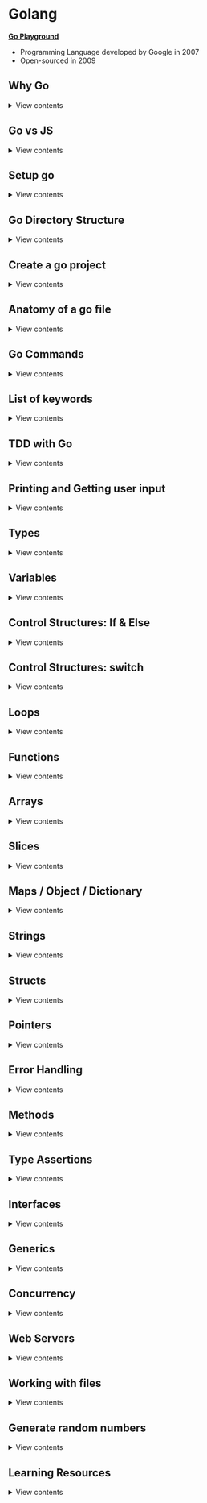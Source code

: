# Golang

**[Go Playground](https://play.golang.org/)**

- Programming Language developed by Google in 2007
- Open-sourced in 2009

## Why Go

<details>
<summary>View contents</summary>

1. Strongly type language (Variable type has to be known at compile time)
2. Statically type language (The type of the variables cannot change at runtime)
3. Nearly as fast as C and C++
4. Readable as Python
5. Fast execution
6. Automatic garbage collection
7. Run on multiple cores and builtin to support concurrency

- **In Parallel:** Downloading, Uploading, Navigating at the same time
- **Multi-Threading:** Do multiple things at once, e.g., Watching, commenting in Youtube
- **Concurrency:** Dealing with lots of things at once but not necessarily run at the same time, e.g., Multiple users booking at the same time, Multiple users editing the same document

</details>

## Go vs JS

<details>
<summary>View contents</summary>

1. TYPING

- Go: Strongly typed (String, Float, Int, Byte, Struct...)
- JS: Dynamically typed

2. STRUCTURES

- Go: Structs, Pointers, Methods, Interfaces
- JS: ES6 classes

3. ERROR HANDLING

- Go: Explicit (sad path won't handle itself)
- JS: Built-in

4. MULTI-TASKING

- Go: Multi-Threaded (Concurrency, Goroutines, Sync)
- JS: Single-Threaded (Callbacks, async await, sagas, sadness)

5. OPINIONATED-NESS

- Go: Strong Opinions (Convention, built-in tooling and linters)
- JS: Fluid Opinions (Subjective to the mood that day)

</details>

## Setup go

<details>

<summary>View contents</summary>

1. Download go installer & install it. link: [go installer](https://go.dev/doc/install)
2. Add environment variables into shell config

Bash shell

```bash
# ~/.bash_profile

# set the workspace path
export GOPATH=$HOME/go-workspace # change your path correctly!

# add the go bin path to be able to execute our programs
export PATH=$PATH:$GOPATH/bin
```

Fish shell

```bash
# ~/.config/fish/config.fish

# set the workspace path
set -x GOPATH $HOME/go-workspace # change your path correctly!

# add the go bin path to be able to execute our programs
set -x PATH $PATH /usr/local/go/bin $GOPATH/bin
```

3. Create workspace

```bash
$ mkdir -p $GOPATH $GOPATH/src $GOPATH/pkg $GOPATH/bin

# $GOPATH/src : Where your Go projects / programs are located
# $GOPATH/pkg : contains every package objects
# $GOPATH/bin : The compiled binaries home
```

4. Install godoc & run godoc

```bash
$ go install golang.org/x/tools/cmd/godoc@latest

# run godoc
$ godoc -http :8000

# go to: localhost:8000/pkg
# go to personal project: localhost:8000/pkg/project-name
```

5. Update the Go version

```sh
# Uninstall the exisiting version
$ sudo rm -rf /usr/local/go
```

Download the latest go installer & install it. Link: <https://go.dev/doc/install>

7. VS Code Setup

`settings.json`

```json
{
  "[go]": {
    "editor.quickSuggestions": {
      "other": "off",
      "comments": "off",
      "strings": "off"
    }
  },
  "go.toolsManagement.autoUpdate": true,
  "go.testFlags": ["-v", "-count=1"],
  "protoc": {
    "options": ["--proto_path=proto"]
  }
}
```

- Install `[Go](https://marketplace.visualstudio.com/items?itemName=golang.go)` extension
- Install `[vscode-proto3](https://marketplace.visualstudio.com/items?itemName=zxh404.vscode-proto3)` extension for **gRPC**

</details>

## Go Directory Structure

<details>
<summary>View contents</summary>

```txt
$GOPATH
│
└───bin
│
└───pkg
│
└───src
    │
    │
    └───github.com
        │
        └───github_username
            │
            └───repo_name
```

</details>

## Create a go project

<details>
<summary>View contents</summary>

```bash
# created a directory called "hello"
$ mkdir hello

# change directory to "hello
$ cd hello

# create "main.go" file
$ touch main.go

# generate "go.mod" file
$ go mod init github.com/foyez/hello # module path can be repository you want to publish
```

`go.mod`

```go
module github.com/foyez/hello // name or module path

go 1.18 // go version
```

</details>

## Anatomy of a go file

<details>
<summary>View contents</summary>

`main.go`

```go
// package name
/*
 Every go program needs at least one package main
 Go programs are organized into packages
 A package is a collection of source files
*/
package main

import (
  "fmt" // import built-in packages

  "github.com/foyez/hello/utils" // import custom packages
)

// Every go program needs one main function
// It's the entry point for the program where
// go starts executing the code
func main() {
  fmt.Println("Hello, World")
  fmt.Print(utils.Add(10, 20))
}
```

`utils/utils.go`

```go
package utils

// private variable - start with lowercase
// Can't be accessed from other packages
var s = "Hello"

// Public function - starting with capital letter
// Can be accessed from other packages
func Add(a int64, b int64) int64 {
  return a + b
}
```

- compiles and runs the code: `go run <file_name>`
- build the code: `go build main.go`

</details>

## Go Commands

<details>
<summary>View contents</summary>

```sh
# run a go program
$ go run main.go # go run <file_name>

# install go packages
$ go install

# create a binary file from go codes
$ go build

# format unindent go code
$ go fmt main.go

# shows go package directory tree
$ go list

# identify unused variables & errors
$ go vet

# show go documentation
go doc fmt.Println

# install third party library
$ go get golang.org/x/lint/golint

# linting go code
golint
```

</details>

## List of keywords

<details>
<summary>View contents</summary>

The list of all **25** keywords of Go language:

1. `break`
2. `case`
3. `chan`
4. `const`
5. `continue`
6. `default`
7. `defer`
8. `else`
9. `fallthrough`
10. `for`
11. `func`
12. `go`
13. `goto`
14. `if`
15. `import`
16. `interface`
17. `map`
18. `package`
19. `range`
20. `return`
21. `select`
22. `struct`
23. `switch`
24. `type`
25. `var`

</details>

## TDD with Go

<details>
<summary>View contents</summary>

**[You can find all the code for this section here](https://github.com/foyez/go/tree/main/codes/tddWithGo)**

1 **Write the test first**

`hello_test.go`

```go
package hello

import "testing"

// exported if it begins with a capital letter
func TestHello(t *testing.T) {
 t.Run("saying hello to people", func(t *testing.T) {
  got := Hello("Foyez")
  want := "Hello, Foyez"

  if got != want {
   t.Errorf("got %q want %q", got, want)
  }
 })
}
```

run `go test`

```sh
./hello_test.go:7:10: undefined: Hello
```

2. **Write the minimal amount of code for the test to run and check the failing test output**

```go
package hello

func Hello(name string) string {
 return ""
}
```

run `go test`

```sh
hello_test.go:11: got "" want "Hello, Foyez"
```

3. **Write enough code to make it pass**

```go
func Hello(name string) string {
  return "Hello, " + name
}
```

run `go test`

```
PASS
ok      hello   0.004s
```

4. **Commit the code**

```git
git commit "add Hello() - greeting to people"
```

5. **Refactor**

`hello.go`

```go
package hello

const englishHelloPrefix = "Hello, "

func Hello(name string) string {
 return englishHelloPrefix + name
}
```

`hello_test.go`

```go
package hello

import "testing"

func TestHello(t *testing.T) {
 assertErrorMessage := func(t testing.TB, got, want string) {
  t.Helper()

  if got != want {
   t.Errorf("got %q want %q", got, want)
  }
 }

 t.Run("saying hello to people", func(t *testing.T) {
  got := Hello("Foyez")
  want := "Hello, Foyez"
  assertErrorMessage(t, got, want)
 })
}
```

run `go test`

```sh
PASS
ok      hello   0.004s
```

6. **Amend git commit**

```git
git commit --amend
```

#### TDD workflow

- Write a test
- Make the compiler pass
- Run the test, see that it fails and check the error message is meaningful
- Write enough code to make the test pass
- Refactor

7. **Add Benchmark test**

```go
func BenchmarkHello(b *testing.B) {
 if testing.Short() {
  b.Skip("skipping benchmark in short mode.")
 }
 for i := 0; i < b.N; i++ {
  Hello("Zayan")
 }
}
```

run `go test -v --bench . --benchmem`

```sh
BenchmarkHello    2000000000          0.46 ns/op

// This means that the loop ran 2000000000 times at a speed of 0.46 ns per loop.
```

8. **Add example tests**

```go
func ExampleHello() {
 greeting := Hello("Zayan")
 fmt.Println(greeting)
 // Output: Hello, Zayan
}

func ExampleHello() {
 greeting := Hello("Farah")
 fmt.Println(greeting)
 // Output: Hello, Farah
}
```

run `go test -v`

```sh
=== RUN   TestHello
=== RUN   TestHello/saying_hello_to_people
--- PASS: TestHello (0.00s)
    --- PASS: TestHello/saying_hello_to_people (0.00s)
=== RUN   ExampleHello
--- PASS: ExampleHello (0.00s)
=== RUN   ExampleHello_second
--- PASS: ExampleHello_second (0.00s)
```

</details>

## Printing and Getting user input

<details>
<summary>View contents</summary>

**[You can find all the code for this section here](https://github.com/foyez/go/tree/main/codes/printing)**

### **Print**

```go
fmt.Print()
fmt.Println()
fmt.Printf()
```

- Prints output to the stdout console
- Returns number of bytes and an error
- (The error is generally not worried about)

```go
name := "Zohan"

fmt.Print("Hello, ", name, "\n")
fmt.Println("Hello,", name)
fmt.Printf("Hello, %s\n", name)
```

```go
 s := Student{
  ID:   1,
  Name: "John Doe",
 }
 fmt.Printf("%s\n", "Hello")              // string
 fmt.Printf("%d\n", -34)                  // decimal
 fmt.Printf("%+d\n", 4)                   // positive decimal
 fmt.Printf("%t\n", false)                // boolean
 fmt.Printf("%f, %.2f\n", 3.1416, 3.1416) // float
 fmt.Printf("%v\n", s)
 fmt.Printf("%+v\n", s)
 fmt.Printf("%T\n", s)
```

### Fprint

```go
fmt.Fprint()
fmt.Fprintln()
fmt.Fprintf()
```

- Prints the output to an external source (not in stdout console) (file, browser)
- Returns number of bytes, and any write error

### Sprint

```go
fmt.Sprint()
fmt.Sprintln()
fmt.Sprintf()
```

- Stores output on a character buffer
- Doesn't print to stdout console
- Returns the string

### Scan

```go
fmt.Scan()
fmt.Scanln()
fmt.Scanf()
```

- Read input from the stdout console
- Returns number of bytes and an error
- (The error is generally not worried about)

```go
var name string

fmt.Scan("Hello, ", &name)
fmt.Println("Hello,", name)

fmt.Scanf("Hello, %s", &name)
fmt.Println("Hello,", name)

fmt.Scanln("Hello, ", &name)
fmt.Println("Hello,", name)
```

### `os.Args`

- Read input from command-line
- User input starts from 1st index

```go
import (
 os
)

arguments := os.Args
```

```sh
go run main.go 10 20
# argouments[1] -> 10
# argouments[2] -> 20
```

</details>

## Types

<details>
<summary>View contents</summary>

**[You can find all the code for this section here](https://github.com/foyez/go/tree/main/codes/types)**

| Name        | Type Name                                                                   | Examples                                  |
| ----------- | --------------------------------------------------------------------------- | ----------------------------------------- |
| **INTEGER** | int, int8, int16, int32, int64<br/>unint, unint8, unint16, unint32, unint64 | var age int = 20<br/>var count unint = -5 |
| **FLOAT**   | float32, float64                                                            | var gpa float64 = 3.4                     |
| **STRING**  | string                                                                      | var fruit string = "mango"                |
| **BOOLEAN** | bool<br/>&& <code>&#124;&#124;</code> ! < <= > >= == !=                     | true false<br/>var adult bool = age > 18  |

### Identify and convert type

```go
 // identify type
 reflect.TypeOf(6) // int

 // convert type
 float(10) + 5.5 // 15.5
```

</details>

## Variables

<details>
<summary>View contents</summary>

**[You can find all the code for this section here](https://github.com/foyez/go/tree/main/codes/variables)**

```go
package main

import "fmt"

// var variableName type = value
// can declare outside and inside of a function
var name string = "Zayan"

func main() {
 // Infer variable type
 var age = 20

 // variables without assigning value
 // return default value
 // int: 0, float: 0.0, string: "", bool: false
 var salary int

 // value cannot be changed/re-assigned
 const birthPlace = "Bangladesh"

 // variables in only function
 funcVar := "can't declare outside of a function"

 // multiple variables
 one, two := 1, "two"

 fmt.Println(name, age, salary)
 fmt.Println(birthPlace)
 fmt.Println(funcVar)
 fmt.Println(one, two)
}
```

</details>

## Control Structures: If & Else

<details>
<summary>View contents</summary>

**[You can find all the code for this section here](https://github.com/foyez/go/tree/main/codes/control)**

```go
package main

import (
 "fmt"
)

func main() {
 var age = 10

 if age < 18 {
  fmt.Println("younger")
 } else if age == 18 {
  fmt.Println("adult")
 } else {
  fmt.Println("elder")
 }

 if name := "Farah"; name != "Farhan" {
  fmt.Println("She is Farah")
 }
}
```

</details>

## Control Structures: switch

<details>
<summary>View contents</summary>

**[You can find all the code for this section here](https://github.com/foyez/go/tree/main/codes/control)**

```go
package main

import "fmt"

func main() {
 // *****************************************
 switch city := "Cumilla"; city {
 case "Dhaka", "Cumilla", "Sylhet":
  fmt.Println("You live in", city)
 default:
  fmt.Println("You're not from around here")
 }

 // *****************************************
 var age int = 30

 switch {
 case age < 18:
  fmt.Println("young")
 case age > 18 && age <= 40:
  fmt.Println("adult")
 default:
  fmt.Println("elder")
 }

 // *****************************************
 var num int = 9

 switch {
 case num != 10:
  fmt.Println("Does not equal 10")
  fallthrough // check other case after matching this case
 case num < 10:
  fmt.Println("Less than 10")
 case num > 10:
  fmt.Println("Greater than 10")
 default:
  fmt.Println("Is 10")
 }
}
```

</details>

## Loops

<details>
<summary>View contents</summary>

**[You can find all the code for this section here](https://github.com/foyez/go/tree/main/codes/loops)**

```go
package main

import (
 "fmt"
)

func main() {
 // *****************************************
 // BASIC FOR LOOP
 // *****************************************
 fmt.Println("Basic for loop")
 for i := 1; i <= 5; i++ {
  fmt.Print(i)
 }

 // *****************************************
 // SIMILAR TO WHILE LOOP
 // *****************************************
 fmt.Println("\nSimilar to while loop")
 j := 1

 for j <= 5 {
  fmt.Print(j)
  j++
 }

 // *****************************************
 // INFINITE LOOP
 // *****************************************
 fmt.Println("\nInfinite loop")
 num := 1

 for {
  num = num + 2

  if num == 7 {
   continue
  }

  fmt.Print(num)

  if num == 11 {
   break
  }
 }

 // ********************************************
 // BASIC FOR LOOP ITERATION (STRING, ARRAY,...)
 // ********************************************
 fmt.Println("\nBasic for loop iteration")
 var name = "Farah"

 for i := 0; i < len(name); i++ {
  fmt.Println("Letter:", string(name[i]))
 }

 // *****************************************
 // STRING ITERATION
 // *****************************************
 fmt.Println("\nString iteration")
 var myCity = "কুমিল্লা"

 for index, letter := range myCity {
  if index % 2 == 0 {
   fmt.Printf("Index: %d, Letter:%#U\n", index, letter)
  }
 }

 // *****************************************
 // SLICE OR ARRAY ITERATION
 // *****************************************
 fmt.Println("\nSlice or Array iteration")
 cities := []string{"Dhaka", "Cumilla"}

 for _, city := range cities {
  fmt.Printf("%s ", city)
 }

 // *****************************************
 // MAP ITERATION
 // *****************************************
 fmt.Println("\nMap iteration")
 results := map[string]float64{
  "Farah":   3.4,
  "Laaibah": 3.3,
  "Zayan":   3.5,
 }

 for key, value := range results {
  fmt.Println(key, value)
 }

 // *****************************************
 // CHANNEL ITERATION
 // *****************************************
 fmt.Println("\nChannel iteration")

 ch := make(chan int)
 go func() {
  ch <- 1
  ch <- 2
  close(ch)
 }()

 for n := range ch {
  fmt.Println(n)
 }
}
```

_[Loop guide](https://yourbasic.org/golang/for-loop-range-array-slice-map-channel/)_

</details>

## Functions

<details>
<summary>View contents</summary>

**[You can find all the code for this section here](https://github.com/foyez/go/tree/main/codes/funtions)**

- Basic function

```go
func printAge() {
 fmt.Println(10)
}
```

- return type declaration

```go
func printAge(age int) int {
 return age
}
```

- return multiple values

```go
func printAge(age int) (string, int) {
 return "name", age
}

func main() {
 name, age = printAge(10)
}
```

- return named values

```go
func printAge(age1, age2 int) (ageOfBob, ageOfSally int) {
 ageOfBob = age1
 ageOfSally = age2
 return
}
```

- unknown number of arguments / variadic function

```go
func average(ages ...int) float64 {
 total := 0

 // ages - treated as slice
 for _, age := range ages {
  total += age
 }

 return float64(total) / float64(len(ages))
}

func main() {
 fmt.Println(average(10, 20, 32))

 nums := []int{10, 20, 32}
 // unpack or spread
 fmt.Println(average(nums...))
}
```

- go functions are `lexically scoped` means variables are accessible from the functions in the same block where the functions are defined

```go
var n1 = 5

func foo(n2 int) {
 n3 := 8
 fmt.Println(n1, n2, n3)
}
```

- function as first-class value (assigning as variable, pass as argument, return as value, etc.)

```go
func print(n int, fn func(int)) {
 fn(n)
}

print(6, func(val int) {
 fmt.Println(val) // 6
})
```

```go
func add(n1 int) func(int) int {
 fn := func(n2 int) int {
  return n1 + n2
 }
 return fn
}
// n1 is in the closure of fn()

sum := add(1)
fmt.Println(sum(5)) // 6
fmt.Println(sum(2)) // 3
```

When functions are passed/returned, their environment comes with them.

</details>

## Arrays

<details>
<summary>View contents</summary>

**[You can find all the code for this section here](https://github.com/foyez/go/tree/main/codes/arrays)**

```go
// ARRAY
// [number]T
// A slice type has a specific length
// declare array
var arr [3]float64
fmt.Println(arr) // [0 0 0]

arr[1] = 23               // set element
element := arr[1]         // read element
fmt.Println(arr, element) // [0 23 0] 23

// declare and initialize
scores := [3]float64{9, 1.5, 2.2}
fmt.Println(scores)

// compiler figure out array length
arrNotMax := [...]int{2, 3, 4}
fmt.Println(arrNotMax, len(arrNotMax)) // [2 3 4] 3

// slice
fruits := [5]string{"banana", "pear", "apple", "orange", "peach"}
splicedFruits := fruits[1:3]              // [pear apple]
splicedFruits2 := fruits[2:]              // [apple orange peach]
removeLastFruit := fruits[:len(fruits)-1] // [banana pear apple orange]
lastFruit := fruits[len(fruits)-1]        // peach
fmt.Println(splicedFruits, splicedFruits2, removeLastFruit, lastFruit)
fmt.Println(len(splicedFruits)) // 2
fmt.Println(cap(splicedFruits)) // 4 (since starts from 1 and end index is 4)

// append
fruitsToAdd := append(splicedFruits, "cherry", "pineapple", "guava")
fmt.Println(splicedFruits, fruitsToAdd)             // [pear apple] [pear apple cherry pineapple guava]
fmt.Println(len(splicedFruits), cap(splicedFruits)) // 2 4
fmt.Println(len(fruitsToAdd), cap(fruitsToAdd)) // 5 8 (after crossing the previous capacity, the current capcity is doubled up)

// multidimensional array
multi := [2][3]int{{1, 2, 3}, {5, 6, 7}}
fmt.Println(multi) // [[1 2 3] [5 6 7]]
```

</details>

## Slices

<details>
<summary>View contents</summary>

**[You can find all the code for this section here](https://github.com/foyez/go/tree/main/codes/slices)**

```go
// SLICE
// []T
// A slice type has no specific length

// declare a slice
var mySlice []int
fmt.Println(mySlice) // []

// mySlice[0] = 1 // occurs an error, since size is unknown
```

A slice has 3 properties:

- `ptr` - a pointer to the underlying array
- `len` - length of the slice - number of elements in the slice
- `cap` - capacity of the slice - length of the underlying array, which is also the maximum length the slice can take (until it grows)

![image](https://user-images.githubusercontent.com/11992095/202870508-0739d792-8747-4e20-8cd2-0ffa888d5c08.png)

source: https://gosamples.dev/capacity-and-length/

When we copy a slice it creates a new memeory location where it holds the same memory address of the underlying array, length & capacity. That's why, when modify the new copy of the slice, it also modify the old slice.

```go
var s = []int{1, 2, 3}
var s2 = s

s2[0] = 5

fmt.Println(s, s2) // [5 2 3], [5 2 3]
```

**Make**: make function "Initializes and allocates space in memory for a `slice`, `map`, or `channel`."

```go
// make([]T, len, cap)
s := make([]int, 0, 3)
sliceWithMake[0] = 1
fmt.Println(sliceWithMake)      // [1 0 0]

for i := 0; i < 5; i++ {
    s = append(s, i)
    fmt.Printf("cap %v, len %v, %p\n", cap(s), len(s), s)
}
```

```sh
cap 3, len 1, 0xc0000b2000
cap 3, len 2, 0xc0000b2000
cap 3, len 3, 0xc0000b2000
cap 6, len 4, 0xc0000b8000 # larger capacity and a new pointer address
cap 6, len 5, 0xc0000b8000
```

- unpack/spread a slice

```go
var fruits = []string{"apple", "mango"}

// variable argument/vardiac function
func addFruits(fruitsToAdd ...string) []string {
 // unpack or spread
 updatedFruits := append(fruits, fruitsToAdd...)
 return updatedFruits
}

addFruits("banana", "pineapple") // [apple mango banana pineapple]
```

</details>

## Maps / Object / Dictionary

<details>
<summary>View contents</summary>

**[You can find all the code for this section here](https://github.com/foyez/go/tree/main/codes/maps)**

```go
var results map[string]float64 = make(map[string]float64) // create empty map

results["foyez"] = 3.4
results["mithu"] = 3.5

fmt.Println(results) // map[foyez:3.4 mithu:3.5]

// ***********************************************
userEmails := map[int]string{
 1: "user1@email.com",
 2: "user2@email.com",
}

userEmails[1] = "user12@email.com"
emailOfSecondUser, ok := userEmails[2]
emailOfFourthUser, ok2 := userEmails[4]

fmt.Println(userEmails)             // map[1:user12@email.com 2:user2@email.com]
fmt.Println(emailOfSecondUser, ok)  // user2@email.com true
fmt.Println(emailOfFourthUser, ok2) // false

if email, ok := userEmails[2]; ok {
 fmt.Printf("%s exists\n", email)
} else {
 fmt.Printf("%s doesn't exists\n", email)
}

delete(userEmails, 1)
fmt.Println(userEmails) // [2:user2@email.com]
```

</details>

## Strings

<details>
<summary>View contents</summary>

**[You can find all the code for this section here](https://github.com/foyez/go/tree/main/codes/strings)**

```go
package main

import (
 "fmt"
 s "strings"
)

var p = fmt.Println

func main() {
 p(s.Contains("test", "es"))        // true
 p(s.Count("test", "t"))            // 2
 p(s.HasPrefix("test", "te"))       // true
 p(s.HasSuffix("test", "st"))       // true
 p(s.Index("test", "t"))            // 0
 p(s.LastIndex("test", "t"))        // 3
 p(s.Join([]string{"a", "b"}, "-")) // a-b
 p(s.Repeat("a", 5))                // aaaaa
 p(s.Replace("fooo", "o", "O", -1)) // fOOO
 p(s.Replace("fooo", "o", "O", 2))  // fOOo
 p(s.Split("a-b-c", "-"))           // [a b c]
 p(s.ToLower("TEST"))               // test
 p(s.ToUpper("test"))               // TEST
 p(len("hello"))                    // 5
 p("hello"[1])                      // 1
}
```

</details>

## Structs

<details>
<summary>View contents</summary>

**[You can find all the code for this section here](https://github.com/foyez/go/tree/main/codes/structs)**

```go
type User struct {
 ID        int
 FirstName string
 LastName  string
 Email     string
}

user := User{ID: 1, FirstName: "Foyez", LastName: "Ahmed", Email: "foyez@email.com"}

fmt.Println(user.FirstName) // Foyez
```

</details>

## Pointers

<details>
<summary>View contents</summary>

**[You can find all the code for this section here](https://github.com/foyez/go/tree/main/codes/pointers)**

**Pointer:** a variable that holds the **memory location** of a variable instead of a copy of its value.

```go
// Declare a pointer variable
var variableName *type

// Access to the variable address
&variableName

// Access to the variable value
*variableName
```

```go
type person struct {
 firstName      string
 lastName       string
 faboriteSports []string
}

func main() {
 person := person{
  firstName: "Foyez",
  lastName:  "Ahmed",
  faboriteSports: []string{"Cricket"}
 }

 updateFirstName(&person, "Rumon")
 fmt.Println(person) // {Foyez Ahmed [Cricket]}
 updateFavoriteSports(person, "Football")
 fmt.Println(person) // {Foyez Ahmed [Football]}
}

func updateFirstName(p *person, newFirstName string) {
 fmt.Println(p)  // &{Foyez Ahmed [Cricket]}
 fmt.Println(&p) // 0xc00000e028
 fmt.Println(*p) // {Foyez Ahmed [Cricket]}

 // (*p).firstName = newFirstName
 p.firstName = newFirstName
}

func updateFavoriteSports(p person, sportName string) {
 p.favoriteSports[0] = sportName
}
```

**Value Types:** `int`, `float`, `string`, `bool`, `structs`, `array`

> Have to use pointer to update these types of variables

**Reference Types:** `slices`, `maps`, `channels`, `pointers`, `functions`

> Don't need to use pointer to update these types of variables

**Call by Value:**

- Passed arguments or receiver are copied to parameters
- Modifying parameters or receiver has no effect outside of the function or the method

```go
type Person struct {
 name string
 age  int
}

func updateAge(p Person) {
 p.age = 20
 fmt.Println(p) // {Mithu 20}
}

func (p Person) updateAge() {
 p.age = 30
 fmt.Println(p) // {Mithu 30}
}

func main() {
 mithu := Person{name: "Mithu", age: 10}

 updateAge(mithu)
 fmt.Println(mithu) // {Mithu 10}

 mithu.updateAge()
 fmt.Println(mithu) // {Mithu 10}
}
```

**Call by Reference:**

- Pass pointer (memory location) as arguments or receiver
- Modifying parameters or receiver has effect outside of the function or the method

```go
type Person struct {
 name string
 age  int
}

func updateAge(p *Person) {
 p.age = 20
 fmt.Println(*p) // {Mithu 20}
}

func (p *Person) updateAge() {
 p.age = 30
 fmt.Println(*p) // {Mithu 30}
}

func main() {
 mithu := Person{name: "Mithu", age: 10}

 updateAge(&mithu)
 fmt.Println(mithu) // {Mithu 20}

 mithu.updateAge()
 fmt.Println(mithu) // {Mithu 30}
}
```

</details>

## Error Handling

<details>
<summary>View contents</summary>

**[You can find all the code for this section here](https://github.com/foyez/go/tree/main/codes/errors)**

#### Error

- indicates that something bad happened, but it might be possible to continue running the program.
- i.e: A function that intentionally returns an error if something goes wrong

#### Panic

- happen at run time
- something happened that was fatal to the program and program stops execution
- ex: Trying to open a file that doesn't exist

```go
type error interface {
 Error() string
}

err := funcReturnError()
fmt.Println(err.Error())
panic(err.Error())
```

#### Defer

A defer statement defers the execution of a function until the surrounding function completes. Typically used for cleanup activities. Arguments of a deffered call are evaluted immediately.

```go
func main(){
 let country := "Bangladesh"

 defer fmt.Println(country)
 defer fmt.Println("love")
 country = "Australia"

 fmt.Println("I")
}

// I
// love
// Bangladesh
```

#### Recover

- **Panic** is called during a run time error and fatally kill the program
- **Recover** tells Go what to do when a panic happens (returns what was passed to panic)
- Recover must be paired with **defer**, which will fire even after a panic

```go
func recoverFromPanic() {
 if r := recover(); r != nil {
  fmt.Println(r)
 }
}

func main() {
 defer recoverFromPanic()

 for i := 0; i < 5; i++ {
  fmt.Println(i)

  if i == 2 {
   panic("PANIC!")
  }
 }
}

// 0
// 1
// 2
// PANIC!
```

</details>

## Methods

<details>
<summary>View contents</summary>

**[You can find all the code for this section here](https://github.com/foyez/go/tree/main/codes/methods)**
Syntax of method

```go
func (r ReceiverType) funcName(parameters) (results)
```

#### Methods vs Functions

- The difference between a method and a function is that instead of accepting an argument as struct, we're calling a method on an instance of that struct.

```go
type address struct {
 email   string
 zipCode int
}

type User struct {
 name string
 age  int
 address
}

func main() {
 user := User{
  name: "Manam",
  age: 25,
  address: address{
   email: "manam@email.com",
   zipCode: 34000
  },
 }

 updateUserName(&user, "Chayon")

 // (&user).UpdateName("Chayon")
 user.UpdateName("Chayon")
}

func updateUserName(u *User, name string) {
 u.name = name
}

// func (receiverName ReceiverType) MethodName(args)
// When a method is called on a variable of that type,
// we get the reference to its data via the receiverName variable.
func (u *User) UpdateName(name string) {
 // (*u).name = name
 u.name = name
}
```

**When should we make the pointer receiver type of a method?**

1. When the receiver type uses a large amount of memory, otherwise the receiver will be copied with a large amount of data which is costly.
2. When the method must modify the data in the object of the receiver type.

**Good practices:**

1. All methods of a type should have pointer receivers, or
2. All methods of a type should have non-pointer receivers

</details>

## Type Assertions

<details>
<summary>View contents</summary>

> Type assertions is used to assert the type of a given variable. It provides access to an interface value's underlying concrete value.

```go
// assertedVariable, ok := variable.(Type)

var foo interface{} = "Hello"

str := foo.(string)
fmt.Println(str) // "Hello"

num := foo.(int) // panic
fmt.Println(num)

num2, ok := foo.(int)
fmt.Println(num2, ok) // 0, false
```

</details>

## Interfaces

<details>
<summary>View contents</summary>

**[You can find all the code for this section here](https://github.com/foyez/go/tree/main/codes/interfaces)**

**Structs:** define a set of attributes on a type, e.g.: a user has a `FirstName` and a `LastName`, it is the type of User.

**Interfaces:** define a set of method signatures (name, parameters & return types), NOT the implementation.

```go
type Shape2D interface {
 Area() float64
 Perimeter() float64
}

type Rectangle struct {
 Width  float64
 Height float64
}

func (r Rectangle) Area() float64 {
 return r.Width * r.Height
}

func (r Rectangle) Perimeter() float64 {
 return 2 * (r.Width + r.Height)
}

type Circle struct {
 Radius float64
}

func (c Circle) Area() float64 {
 return math.Pi * c.Radius * c.Radius
}

func (c Circle) Perimeter() float64 {
 return 2 * math.Pi * c.Radius
}

func fitInYard(s Shape2D) bool {
 return s.Area() > 200 && s.Perimeter() > 200
}

func printShapeProps(s Shape2D) {
 if rect, ok := s.(Rectangle); ok {
  fmt.Printf("Height: %.2f, Width: %.2f\n", rect.Height, rect.Width)
 }
 if circle, ok := s.(Circle); ok {
  fmt.Printf("Radius: %.2f\n", circle.Radius)
 }
}

func main() {
 circle := Circle{10}
 rectangle := Rectangle{10, 20}

 fmt.Println(fitInYard(circle))
 fmt.Println(fitInYard(rectangle))

 printShapeProps(rectangle) // Height: 20.00, Width: 10.00
 printShapeProps(circle) // Radius: 10.00
}
```

#### Empty Interface

```go
interface{}
```

- Specifies zero methods
- An empty interface may hold values of any type
- Like _any_ type in Typescript

```go
var people map[string]interface{} = make(map[string]interface{})

people["name"] = "Foyez"
people["age"] = 28

fmt.Printf("%#v %T\n", people["name"], people["name"]) // "Foyez" string
fmt.Printf("%#v %T", people["age"], people["age"])     // 28 int
```

</details>
 
## Generics
 
<details>
<summary>View contents</summary>
 
Suppose, we write a function that accepts string or integer as arguments
 
```go
func isEqual(a, b interface{}) bool {
 return a == b
}

func main() {
fmt.Println(isEqual(1, 1)) // true
fmt.Println(isEqual(1, "1")) // true
}

````

Here, though the empty interface `interface{}` gives us the flexibility to pass string or integer type, it don't provide us type-safety. Because we can't compare a number with a string. This means the compiler can't help us and we're instead more likely to have runtime errors.

To solve this issue, we can use generics which give us flexibility and type-safety at the same time.

```go
func isEqual[T comparable](a, b T) bool {
 return a == b
}

func main() {
 fmt.Println(isEqual(1, 1))   // true
 fmt.Println(isEqual(1, "1")) // default type string of "1" does not match inferred type int for T
}
````

**Implementation of `reduce()`, `find()`, `filter()` & `map()`:**

```go
func Reduce[A, B any](collection []A, accumulator func(B, A) B, initialValue B) B {
 var result = initialValue
 for _, x := range collection {
  result = accumulator(result, x)
 }
 return result
}

func Find[A any](items []A, predict func(A) bool) (value A, found bool) {
 for _, v := range items {
  if predict(v) {
   return v, true
  }
 }
 return
}

func Filter[A any](items []A, predict func(A) bool) []A {
 var founds []A

 for _, v := range items {
  if predict(v) {
   founds = append(founds, v)
  }
 }

 return founds
}

func Map[A, B any](items []A, modify func(A) B) []B {
 var modifiedItems []B
 for _, v := range items {
  modifiedItems = append(modifiedItems, modify(v))
 }
 return modifiedItems
}
```

Reference: [Golang Generics Are Here! - Golang Beyond the Basics](https://www.youtube.com/watch?v=P2CQWeZZ--4)

</details>

## Concurrency

<details>
<summary>View contents</summary>

**[You can find all the code for this section here](https://github.com/foyez/go/tree/main/codes/concurrency)**

### Goroutines

- A **Goroutine** is a lightweight thread manged by the Go runtime
- Implemented by adding the `go` keyword before executing a function
- Tells go to spin up a new thread to do that thing

```go

```

</details>

## Web Servers

<details>
<summary>View contents</summary>

**[You can find all the code for this section here](https://github.com/foyez/go/tree/main/codes/webServers)**

```go
package main

import (
 "fmt"
 "log"
 "net/http"
)

func home(w http.ResponseWriter, req *http.Request) {
 fmt.Println("Home!")
 fmt.Fprint(w, "Home!")
}

func main() {
 http.HandleFunc("/", home)

 fmt.Println("Server is running on port :8080")
 log.Fatal(http.ListenAndServe(":8080", nil))
}
```

</details>

## Working with files

<details>
<summary>View contents</summary>

```go
import (
 "fmt"
 "os"
 "strings"
)

type names string[]

func main() {
 names := names{"Sohel", "Mithu", "Rupom"}
 names.saveToFile("my_names")
 fmt.Println(readNamesFromFiles("my_names"))
 removeFile("my_names")
}

func (n names) toString() string {
 return strings.Join(n, ",")
}

func (n names) saveToFile(filename string) error {
 return os.WriteFile(filename, []bytes(n.toString()), 0666)
}

func readNamesFromFile(filename string) names {
 bs, err := os.ReadFile(filename)
 if err != nil {
  fmt.Println("Error:", err)
  os.Exit(1)
 }

 return strings.Split(string(bs), ",")
}

func removeFile(filename string) {
 err := os.Remove(filename)
 if err != nil {
  fmt.Println("Error:", err)
 }
}
```

</details>
 
## Generate random numbers
 
<details>
<summary>View contents</summary>
 
```go
import (
 "math/rand"
 "time"
)
 
source := rand.NewSource(time.Now().UnixNano())
r := rand.New(source)
 
// genrate random number from 0 to n
r.Intn(8) // n = 8
```
 
</details>

## Learning Resources

<details>
<summary>View contents</summary>

- [Build web application with golang](https://github.com/astaxie/build-web-application-with-golang) - `A golang ebook intro how to build a web with golang`
- [Go Patterns](https://github.com/tmrts/go-patterns) - `Curated list of Go design patterns, recipes and idioms`
- [Learn Go with Tests](https://github.com/quii/learn-go-with-tests) - `Learn Go with test-driven development`
- [Go for Javascript Developers](https://www.pazams.com/Go-for-Javascript-Developers/)
- [Creating a RESTful API With Golang](https://tutorialedge.net/golang/creating-restful-api-with-golang/)
- [Go Tour](https://tour.golang.org/list)
- [Effective Go](https://golang.org/doc/effective_go.html)
- [Go by Example](https://gobyexample.com/)
- [GOSAMPLES](https://gosamples.dev/)
- [Go Doc](https://golang.org/doc/)
- [Go Blog](https://blog.golang.org/)
- [Clean Go Article](https://github.com/Pungyeon/clean-go-article)
- [How To Code in Go](https://www.digitalocean.com/community/tutorial_series/how-to-code-in-go)

### Video Tutorials

- [Go Tutorals - NerdCademy](https://youtube.com/playlist?list=PLujhHB_uAFJws6Vv5q1KDoaQ4YcpS9UOm)
- [Golang Tutorial for Beginners](https://www.youtube.com/watch?v=yyUHQIec83I) - `TechWorld with Nana`
- [Learn Go Programming - Golang Tutorial for Beginners](https://www.youtube.com/watch?v=YS4e4q9oBaU)
- [Learn Go Programming by Building 11 Projects – Full Course](https://www.youtube.com/watch?v=jFfo23yIWac)
- [Backend Master Class [Go + Postgres Docker + Kubernetes + gRPC]](https://youtube.com/playlist?list=PLy_6D98if3ULEtXtNSY_2qN21VCKgoQAE)

</details>

